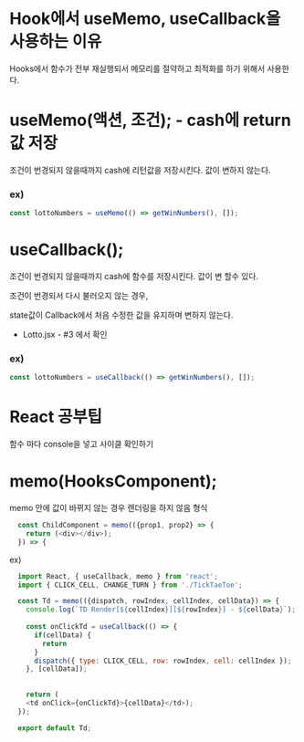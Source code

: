 # Hook에서 useMemo, useCallback을 사용하는 이유
Hooks에서 함수가 전부 재실행되서 메모리를 절약하고 최적화를 하기 위해서 사용한다.

# useMemo(액션, 조건); - cash에 return값 저장
조건이 번경되지 않을때까지 cash에 리턴값을 저장시킨다.
값이 변하지 않는다.

### ex)
```javascript
const lottoNumbers = useMemo(() => getWinNumbers(), []);  
```

# useCallback();
조건이 번경되지 않을때까지 cash에 함수를 저장시킨다.
값이 변 할수 있다.

조건이 번경되서 다시 불러오지 않는 경우, 

state값이 Callback에서 처음 수정한 값을 유지하며 변하지 않는다.
  - Lotto.jsx - #3 에서 확인

### ex)
```javascript
const lottoNumbers = useCallback(() => getWinNumbers(), []);  
```

# React 공부팁
함수 마다 console을 넣고 사이클 확인하기

# memo(HooksComponent);
memo 안에 값이 바뀌지 않는 경우 렌더링을 하지 않음
형식
```javascript
  const ChildComponent = memo(({prop1, prop2} => {
    return (<div></div>);
  }) => {
```
ex)
```javascript
  import React, { useCallback, memo } from 'react';
  import { CLICK_CELL, CHANGE_TURN } from './TickTaeToe';

  const Td = memo(({dispatch, rowIndex, cellIndex, cellData}) => {
    console.log(`TD Render[${cellIndex}][${rowIndex}] - ${cellData}`);
    
    const onClickTd = useCallback(() => {
      if(cellData) {
        return 
      }
      dispatch({ type: CLICK_CELL, row: rowIndex, cell: cellIndex });
    }, [cellData]);
    
    
    return (
    <td onClick={onClickTd}>{cellData}</td>);
  });

  export default Td;
```
